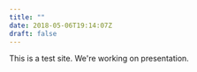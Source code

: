 ```yaml
---
title: ""
date: 2018-05-06T19:14:07Z
draft: false
---
```

This is a test site. We're working on presentation.
